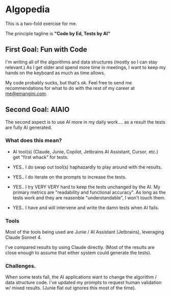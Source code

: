 # Algopedia

This is a two-fold exercise for me. 

The principle tagline is  **"Code by Ed, Tests by AI"**

## First Goal: Fun with Code
I'm writing all of the algorithms and data structures (mostly so I can stay relevant.) As I get older and spend more time in meetings, I want to keep my hands on the keyboard as much as time allows. 

My code probably sucks, but that's ok. Feel free to send me recommendations for what to do with the rest of my career at me@emangini.com.


## Second Goal: AIAIO
The second aspect is to use AI more in my daily work.... as a result the tests are fully AI generated. 

### What does this mean? 
- AI tool(s) (Claude, Junie, Copilot, Jetbrains AI Assistant, Cursor, etc.) get "first whack" for tests.
- YES.. I do swap out tool(s) haphazardly to play around with the results.
- YES.. I do iterate on the prompts to increase the tests.
- YES.. I try VERY VERY hard to keep the tests unchanged by the AI. My primary metrics are "readability and functional accuracy". As long as the tests work and they are reasonble "understandable", I won't touch them.

- YES.. I have and will intervene and write the damn tests when AI fails.

### Tools

Most of the tools being used are Junie / AI Assistant (Jetbrains), leveraging Claude Sonnet 4. 

I've compared results by using Claude directly. (Most of the results are close enough to assume that either system could generate the tests). 

### Challenges. 

When some tests fail, the AI applications want to change the algorithm / data structure code. I've updated my prompts to request human validation w/ mixed results. (Junie flat out ignores this most of the time). 
